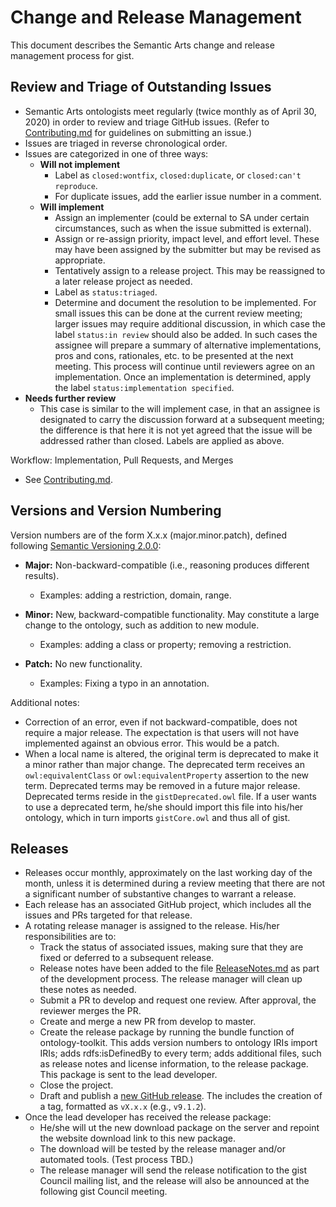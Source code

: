 Change and Release Management
=====

This document describes the Semantic Arts change and release management process for gist.

Review and Triage of Outstanding Issues
-----

- Semantic Arts ontologists meet regularly (twice monthly as of April 30, 2020) in order to review and triage GitHub issues. (Refer to [Contributing.md](Contributing.md) for guidelines on submitting an issue.)
- Issues are triaged in reverse chronological order.
- Issues are categorized in one of three ways:
  - **Will not implement**
    - Label as `closed:wontfix`, `closed:duplicate`, or `closed:can't reproduce`.
    - For duplicate issues, add the earlier issue number in a comment.
  - **Will implement**
    - Assign an implementer (could be external to SA under certain circumstances, such as when the issue submitted is external).
    - Assign or re-assign priority, impact level, and effort level. These may have been assigned by the submitter but may be revised as appropriate.
    - Tentatively assign to a release project. This may be reassigned to a later release project as needed.
    - Label as `status:triaged`.
    - Determine and document the resolution to be implemented. For small issues this can be done at the current review meeting; larger issues may require additional discussion, in which case the label `status:in review` should also be added. In such cases the assignee will prepare a summary of alternative implementations, pros and cons, rationales, etc. to be presented at the next meeting. This process will continue until reviewers agree on an implementation. Once an implementation is determined, apply the label `status:implementation specified`.
- **Needs further review**
    - This case is similar to the will implement case, in that an assignee is designated to carry the discussion forward at a subsequent meeting; the difference is that here it is not yet agreed that the issue will be addressed rather than closed. Labels are applied as above.

Workflow: Implementation, Pull Requests, and Merges
- See [Contributing.md](Contributing.md).


Versions and Version Numbering
-----

Version numbers are of the form X.x.x (major.minor.patch), defined following [Semantic Versioning 2.0.0](https://semver.org/):

- **Major:** Non-backward-compatible (i.e., reasoning produces different results).
  - Examples: adding a restriction, domain, range.

- **Minor:** New, backward-compatible functionality. May constitute a large change to the ontology, such as addition to new module.
  - Examples: adding a class or property; removing a restriction.

- **Patch:** No new functionality. 
  - Examples: Fixing a typo in an annotation.

Additional notes:
- Correction of an error, even if not backward-compatible, does not require a major release. The expectation is that users will not have implemented against an obvious error. This would be a patch.
- When a local name is altered, the original term is deprecated to make it a minor rather than major change. The deprecated term receives an `owl:equivalentClass` or `owl:equivalentProperty` assertion to the new term. Deprecated terms may be removed in a future major release. Deprecated terms reside in the `gistDeprecated.owl` file. If a user wants to use a deprecated term, he/she should import this file into his/her ontology, which in turn imports `gistCore.owl` and thus all of gist.

     
Releases
-----

- Releases occur monthly, approximately on the last working day of the month, unless it is determined during a review meeting that there are not a significant number of substantive changes to warrant a release.
- Each release has an associated GitHub project, which includes all the issues and PRs targeted for that release.
- A rotating release manager is assigned to the release. His/her responsibilities are to:
  - Track the status of associated issues, making sure that they are fixed or deferred to a subsequent release.
  - Release notes have been added to the file [ReleaseNotes.md](ReleaseNotes.md) as part of the development process. The release manager will clean up these notes as needed.
  - Submit a PR to develop and request one review. After approval, the reviewer merges the PR.
  - Create and merge a new PR from develop to master.
  - Create the release package by running the bundle function of ontology-toolkit. This adds version numbers to ontology IRIs import IRIs; adds rdfs:isDefinedBy to every term; adds additional files, such as release notes and license information, to the release package. This package is sent to the lead developer.
  - Close the project.
  - Draft and publish a [new GitHub release](https://github.com/semanticarts/gist/releases/new). The includes the creation of a tag, formatted as `vX.x.x` (e.g., `v9.1.2`).
- Once the lead developer has received the release package:
  - He/she will ut the new download package on the server and repoint the website download link to this new package. 
  - The download will be tested by the release manager and/or automated tools. (Test process TBD.)
  - The release manager will send the release notification to the gist Council mailing list, and the release will also be announced at the following gist Council meeting.
